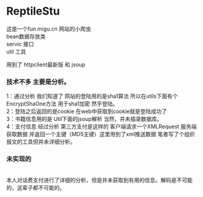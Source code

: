 # ReptileStu
 这是一个fun.migu.cn 网站的小爬虫 <br>
 bean数据存放类<br>
 servic 接口<br>
 util 工具<br>

 用到了 httpclient最新版 和 jsoup

### 技术不多 主要是分析。<br>

 1：通过分析 我们知道了 网站的登陆用的是sha1算法 所以在utils下面有个 EncryptShaOne方法 用于sha1加密 然乎登陆。<br>
 2：登陆之后返回的是cookie 在web中获取到cookie就是登陆成功了<br>
 3：书籍信息用的是 Util下面的jsoup解析 当然，并未插录数据库。<br>
 4：支付信息 经过分析 第三方支付是这样的 客户端请求一个XMLRequest 服务端获取数据 并返回一个主键（MD5主键）这里用到了xml推送数据 笔者写了个组织报文的工具但并未详细分析。


### 未实现的<br>
<br> 本人对话费支付进行了详细的分析，但是并未获取到有用的信息。解码是不可能的，这辈子都不可能的。
